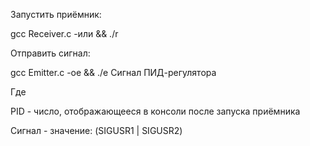 Запустить приёмник:


gcc Receiver.c -или && ./r


Отправить сигнал:


gcc Emitter.c -oe && ./e Сигнал ПИД-регулятора


Где

PID - число, отображающееся в консоли после запуска приёмника

Сигнал - значение: (SIGUSR1 | SIGUSR2)
